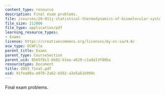 ```yaml
---
content_type: resource
description: Final exam problems.
file: /courses/20-011j-statistical-thermodynamics-of-biomolecular-systems-be-011j-spring-2004/91fea08ae0702a62b562a3e5a61b999c_2003_final.pdf
file_size: 212006
file_type: application/pdf
learning_resource_types:
- Exams
license: https://creativecommons.org/licenses/by-nc-sa/4.0/
ocw_type: OCWFile
parent_title: Exams
parent_type: CourseSection
parent_uid: 85b5f0c1-bb82-b1ea-a620-c1ada13fd0ba
resourcetype: Document
title: 2003_final.pdf
uid: 91fea08a-e070-2a62-b562-a3e5a61b999c
---
```

Final exam problems.